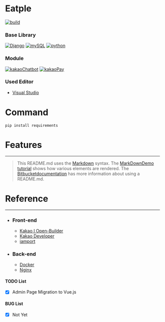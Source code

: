 
# **Eatple**

[![build](https://img.shields.io/badge/build-passing-brightgreen.svg)](https://bitbucket.org/xengiennering/sn3d-project)
### **Base Library**
[![Django](https://img.shields.io/badge/django-2.2.10-brightgreen.svg)]() [![mySQL](https://img.shields.io/badge/mySQL-5.7.30-brightgreen.svg)]() [![python](https://img.shields.io/badge/python-3.6.9-brightgreen.svg)](https://github.com/pyenv/pyenv)

### **Module**
 [![kakaoChatbot](https://img.shields.io/badge/kakao-2.0-brightgreen.svg)]() [![kakaoPay](https://img.shields.io/badge/kakaoPay-1.0-brightgreen.svg)]()

### **Used Editor**

- [Visual Studio](https://code.visualstudio.com/)

# Command
```
pip install requirements
```

# **Features**
---

> This README.md uses the [Markdown](http://daringfireball.net/projects/markdown/) syntax. The [MarkDownDemo tutorial](https://bitbucket.org/tutorials/markdowndemo) shows how various elements are rendered. The [Bitbucketdocumentation](https://confluence.atlassian.com/bitbucket/readme-content-221449772.html) has more information about using a README.md.

# **Reference**
---
* ### Front-end
    - [Kakao I Open-Builder](https://i.kakao.com/docs/getting-started-overview#)
    - [Kakao Developer](https://developers.kakao.com/)
    - [iamport](https://www.iamport.kr/getstarted)
    
* ### Back-end
    - [Docker](https://docs.docker.com/engine/reference/commandline/cli/)
    - [Nginx](https://nginx.org/en/)

#### TODO List
- [X] Admin Page Migration to Vue.js


#### BUG List
- [X] Not Yet
